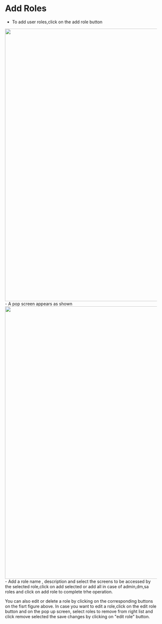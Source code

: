 # Add Roles

- To add user roles,click on the add role button

<div style="margin:auto;">
  <img src="/assets/images/roles.png" width="1200" height="900" />
</div>
- A pop screen appears as shown
<div style="margin:auto;">
  <img src="/assets/images/addrole.png" width="1200" height="900" />
  </div>
- Add a role name , description and select the screens to be accessed by the selected role,click on add selected or add all in case of admin,dm,sa roles and click on add role to complete trhe operation.

You can also edit or delete a role by clicking on the corresponding buttons on the fisrt figure above. In case you want to edit a role,click on the edit role button and on the pop up screen, select roles to remove from right list and click remove selected the save changes by clicking on "edit role" button.

